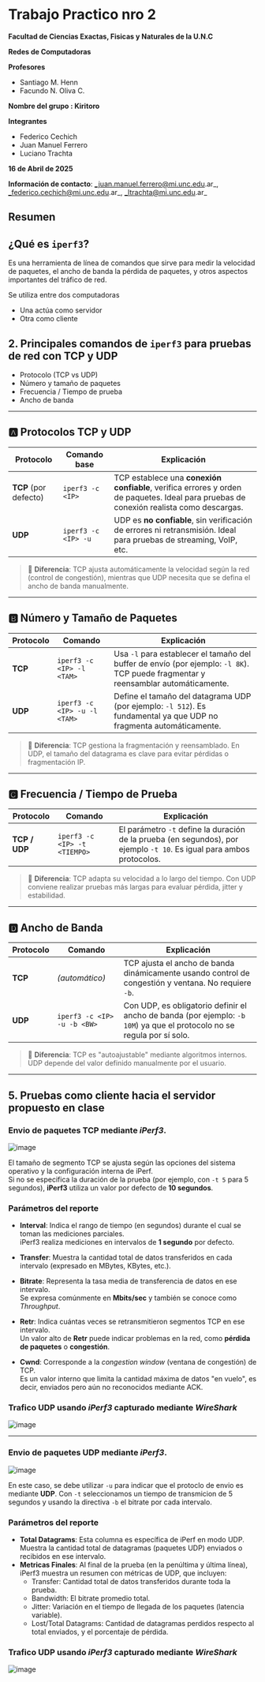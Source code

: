 # Trabajo Practico nro 2
**Facultad de Ciencias Exactas, Fisicas y Naturales de la U.N.C**

**Redes de Computadoras**

**Profesores**
- Santiago M. Henn
- Facundo N. Oliva C.
  
**Nombre del grupo : Kiritoro** 

**Integrantes**
- Federico Cechich
- Juan Manuel Ferrero
- Luciano Trachta


**16 de Abril de 2025**


**Información de contacto**:  _juan.manuel.ferrero@mi.unc.edu.ar_, _federico.cechich@mi.unc.edu.ar_, _ltrachta@mi.unc.edu.ar_ 

## Resumen

## ¿Qué es `iperf3`?

Es una herramienta de línea de comandos que sirve para medir la velocidad de paquetes, el ancho de banda la pérdida de paquetes, y otros aspectos importantes del tráfico de red.

Se utiliza entre dos computadoras 

- Una actúa como servidor
- Otra como cliente

## 2. Principales comandos de `iperf3` para pruebas de red con **TCP** y **UDP**

- Protocolo (TCP vs UDP)
- Número y tamaño de paquetes
- Frecuencia / Tiempo de prueba
- Ancho de banda

---

## 🅰️ Protocolos TCP y UDP

| Protocolo | Comando base | Explicación |
|----------|----------------|-------------|
| **TCP** (por defecto) | `iperf3 -c <IP>` | TCP establece una **conexión confiable**, verifica errores y orden de paquetes. Ideal para pruebas de conexión realista como descargas. |
| **UDP** | `iperf3 -c <IP> -u` | UDP es **no confiable**, sin verificación de errores ni retransmisión. Ideal para pruebas de streaming, VoIP, etc. |

> 🔹 **Diferencia**: TCP ajusta automáticamente la velocidad según la red (control de congestión), mientras que UDP necesita que se defina el ancho de banda manualmente.

---

## 🅱️ Número y Tamaño de Paquetes

| Protocolo | Comando | Explicación |
|----------|---------|-------------|
| **TCP** | `iperf3 -c <IP> -l <TAM>` | Usa `-l` para establecer el tamaño del buffer de envío (por ejemplo: `-l 8K`). TCP puede fragmentar y reensamblar automáticamente. |
| **UDP** | `iperf3 -c <IP> -u -l <TAM>` | Define el tamaño del datagrama UDP (por ejemplo: `-l 512`). Es fundamental ya que UDP no fragmenta automáticamente. |

> 🔹 **Diferencia**: TCP gestiona la fragmentación y reensamblado. En UDP, el tamaño del datagrama es clave para evitar pérdidas o fragmentación IP.

---

## 🅲️ Frecuencia / Tiempo de Prueba

| Protocolo | Comando | Explicación |
|----------|---------|-------------|
| **TCP / UDP** | `iperf3 -c <IP> -t <TIEMPO>` | El parámetro `-t` define la duración de la prueba (en segundos), por ejemplo `-t 10`. Es igual para ambos protocolos. |

> 🔹 **Diferencia**: TCP adapta su velocidad a lo largo del tiempo. Con UDP conviene realizar pruebas más largas para evaluar pérdida, jitter y estabilidad.

---

## 🅳️ Ancho de Banda

| Protocolo | Comando | Explicación |
|----------|---------|-------------|
| **TCP** | *(automático)* | TCP ajusta el ancho de banda dinámicamente usando control de congestión y ventana. No requiere `-b`. |
| **UDP** | `iperf3 -c <IP> -u -b <BW>` | Con UDP, es obligatorio definir el ancho de banda (por ejemplo: `-b 10M`) ya que el protocolo no se regula por sí solo. |

> 🔹 **Diferencia**: TCP es "autoajustable" mediante algoritmos internos. UDP depende del valor definido manualmente por el usuario.

---

## 5. Pruebas como cliente hacia el servidor propuesto en clase

### Envio de paquetes TCP mediante *iPerf3*. 

![image](https://github.com/user-attachments/assets/0965ead1-a29f-4ab5-9f8a-0d0cddf11dba)

El tamaño de segmento TCP se ajusta según las opciones del sistema operativo y la configuración interna de iPerf.  
Si no se especifica la duración de la prueba (por ejemplo, con `-t 5` para 5 segundos), **iPerf3** utiliza un valor por defecto de **10 segundos**.

### Parámetros del reporte

- **Interval**: Indica el rango de tiempo (en segundos) durante el cual se toman las mediciones parciales.  
  iPerf3 realiza mediciones en intervalos de **1 segundo** por defecto.

- **Transfer**: Muestra la cantidad total de datos transferidos en cada intervalo (expresado en MBytes, KBytes, etc.).

- **Bitrate**: Representa la tasa media de transferencia de datos en ese intervalo.  
  Se expresa comúnmente en **Mbits/sec** y también se conoce como *Throughput*.

- **Retr**: Indica cuántas veces se retransmitieron segmentos TCP en ese intervalo.  
  Un valor alto de **Retr** puede indicar problemas en la red, como **pérdida de paquetes** o **congestión**.

- **Cwnd**: Corresponde a la *congestion window* (ventana de congestión) de TCP.  
  Es un valor interno que limita la cantidad máxima de datos "en vuelo", es decir, enviados pero aún no reconocidos mediante ACK.

### Trafico UDP usando *iPerf3* capturado mediante *WireShark*

![image](https://github.com/user-attachments/assets/7c38ee46-6e57-4963-8094-ccb6ec92460d)

---

### Envio de paquetes UDP mediante *iPerf3*. 

![image](https://github.com/user-attachments/assets/12aed5a4-ff46-43ee-ab64-663fbeb7f25e)

En este caso, se debe utilizar `-u` para indicar que el protoclo de envio es mediante **UDP**. Con `-t` seleccionamos un tiempo de transmicion de 5 segundos y usando la directiva `-b` el bitrate por cada intervalo.

### Parámetros del reporte

 - **Total Datagrams**: Esta columna es específica de iPerf en modo UDP. Muestra la cantidad total de datagramas (paquetes UDP) enviados o recibidos en ese intervalo.
 - **Metricas Finales**: Al final de la prueba (en la penúltima y última línea), iPerf3 muestra un resumen con métricas de UDP, que incluyen:
   - Transfer: Cantidad total de datos transferidos durante toda la prueba.
   - Bandwidth: El bitrate promedio total.
   - Jitter: Variación en el tiempo de llegada de los paquetes (latencia variable).
   - Lost/Total Datagrams: Cantidad de datagramas perdidos respecto al total enviados, y el porcentaje de pérdida.  

### Trafico UDP usando *iPerf3* capturado mediante *WireShark*

![image](https://github.com/user-attachments/assets/e51d32b0-a80f-45e0-acf1-0409dffcf3a1)


